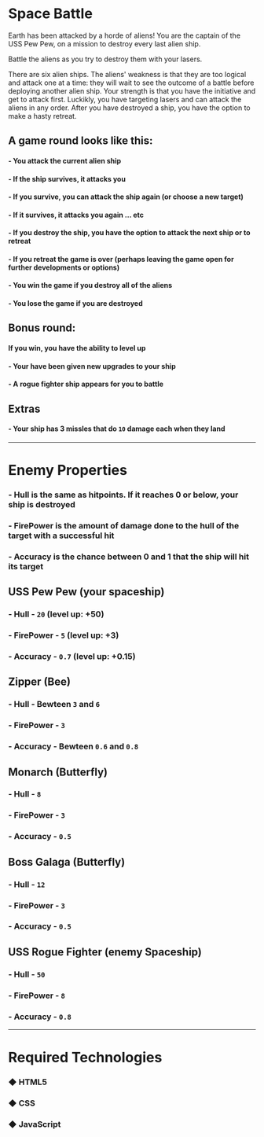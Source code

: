 # Space Battle 

Earth has been attacked by a horde of aliens! You are the captain of the USS Pew Pew, on a mission to destroy every last alien ship.

Battle the aliens as you try to destroy them with your lasers.

There are six alien ships. The aliens' weakness is that they are too logical and attack one at a time: they will wait to see the outcome of a battle before deploying another alien ship. Your strength is that you have the initiative and get to attack first. Luckikly, you  have targeting lasers and can attack the aliens in any order. After you have destroyed a ship, you have the option to make a hasty retreat.

## A game round looks like this: 

#### - You attack the current alien ship
#### - If the ship survives, it attacks you
#### - If you survive, you can attack the ship again (or choose a new target)
#### - If it survives, it attacks you again … etc
#### - If you destroy the ship, you have the option to attack the next ship or to retreat
#### - If you retreat the game is over (perhaps leaving the game open for further developments or options)
#### - You win the game if you destroy all of the aliens
#### - You lose the game if you are destroyed

## Bonus round: 

#### If you win, you have the ability to level up

#### - Your have been given new upgrades to your ship
#### - A rogue fighter ship appears for you to battle

## Extras 

#### - Your ship has 3 missles that do `10` damage each when they land

-------------------------------------------------------------------
# Enemy Properties 

### - **Hull** is the same as hitpoints. If it reaches 0 or below, your ship is destroyed
### - **FirePower** is the amount of damage done to the hull of the target with a successful hit
### - **Accuracy** is the chance between 0 and 1 that the ship will hit its target

## **USS Pew Pew** (your spaceship)

### - **Hull** - `20` (level up: +50)
### - **FirePower** - `5` (level up: +3)
### - **Accuracy** - `0.7` (level up: +0.15)

## **Zipper** (Bee)

### - **Hull** - Bewteen `3` and `6` 
### - **FirePower** - `3` 
### - **Accuracy** - Bewteen `0.6` and `0.8` 

## **Monarch** (Butterfly)

### - **Hull** - `8` 
### - **FirePower** - `3` 
### - **Accuracy** - `0.5` 

## **Boss Galaga** (Butterfly)

### - **Hull** - `12` 
### - **FirePower** - `3` 
### - **Accuracy** - `0.5`

## **USS Rogue Fighter** (enemy Spaceship)

### - **Hull** - `50`
### - **FirePower** - `8`
### - **Accuracy** - `0.8`
-------------------------------------------------------------------
# Required Technologies

### ◆‍ HTML5 
### ◆‍ CSS
### ◆‍ JavaScript
